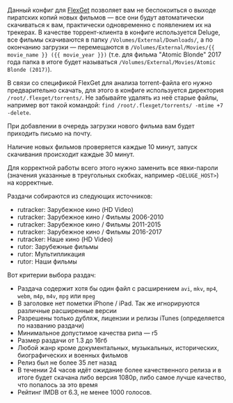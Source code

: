 Данный конфиг для [FlexGet](https://flexget.com/) позволяет вам не беспокоиться о выходе
пиратских копий новых фильмов — все они будут автоматически скачиваться к вам,
практически одновременно с появлением их на трекерах. В качестве торрент-клиента в
конфиге используется Deluge, все фильмы скачиваются в папку
`/Volumes/External/Downloads/`, а по окончанию загрузки — перемещаются в
`/Volumes/External/Movies/{{ movie_name }} ({{ movie_year }})` (т.е.
для фильма "Atomic Blonde" 2017 года папка в итоге будет называться `/Volumes/External/Movies/Atomic Blonde (2017)`).

В связи со спецификой FlexGet для анализа torrent-файла его нужно предварительно скачать, для этого в конфиге используется директория `/root/.flexget/torrents/`. Не забывайте удалять из неё старые файлы, например вот такой командой: `find /root/.flexget/torrents/ -mtime +7 -delete`.

При добавлении в очередь загрузки нового фильма вам будет приходить письмо на почту.

Наличие новых фильмов проверяется каждые 10 минут, запуск скачивания происходит каждые 30 минут.

Для корректной работы всего этого нужно заменить все явки-пароли (значения указанные в
треугольных скобках, например `<DELUGE_HOST>`) на корректные.

Раздачи собираются из следующих источников:
- rutracker: Зарубежное кино (HD Video)
- rutracker: Зарубежное кино / Фильмы 2006-2010
- rutracker: Зарубежное кино / Фильмы 2011-2015
- rutracker: Зарубежное кино / Фильмы 2016-2017
- rutracker: Наше кино (HD Video)
- rutor: Зарубежные фильмы
- rutor: Мультипликация
- rutor: Наши фильмы

Вот критерии выбора раздач:
- Раздача содержит хотя бы один файл с расширением `avi`, `mkv`, `mp4`, `webm`, `m4p`, `m4v`, `mpg` или `mpeg`
- В заголовке нет пометки iPhone / iPad. Так же игнорируются различные расширенные версии
- Разрешены только дубляж, лицензии и релизы iTunes (определяется по названию раздачи)
- Минимальное допустимое качества рипа — r5
- Размер раздачи от 1.3 до 16гб
- Любой жанр кроме документальных, музыкальных, исторических, биографических и военных фильмов
- Релиз был не более 35 лет назад
- В течении 24 часов идёт ожидание более качественного релиза и в итоге будет скачана либо версия 1080p, либо самое лучше качество, что попалось за это время
- Рейтинг IMDB от 6.3, не менее 1000 голосов.
